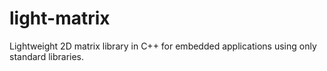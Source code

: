# light-matrix
Lightweight 2D matrix library in C++ for embedded applications using only standard libraries.
